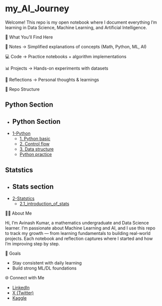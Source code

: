 # my_AI_Journey
Welcome! This repo is my open notebook where I document everything I’m learning in Data Science, Machine Learning, and Artificial Intelligence.

📌 What You’ll Find Here

📖 Notes → Simplified explanations of concepts (Math, Python, ML, AI)

💻 Code → Practice notebooks + algorithm implementations

📊 Projects → Hands-on experiments with datasets

🧠 Reflections → Personal thoughts & learnings

📂 Repo Structure
## Python Section
- ## Python Section
- [1-Python](https://github.com/Avisiingh/my_AI_Journey/tree/main/1-Python)
   - [1. Python basic](https://github.com/Avisiingh/my_AI_Journey/tree/main/1-Python/1.Python%20basic)
   - [2. Control flow](https://github.com/Avisiingh/my_AI_Journey/tree/main/1-Python/2.Control%20flow)
   - [3. Data structure](https://github.com/Avisiingh/my_AI_Journey/tree/main/1-Python/3.Data%20structure)
   - [Python practice](https://github.com/Avisiingh/my_AI_Journey/tree/main/1-Python/python%20practice)


## Statstics
- ## Stats section
 - [2-Statstics](https://github.com/Avisiingh/my_AI_Journey/tree/main/2-Statstics)
   - [2.1_introduction_of_stats](https://github.com/Avisiingh/my_AI_Journey/blob/main/2-Statstics/2.1-introduction%20of%20stats.pdf)


👨‍💻 About Me

Hi, I’m Avinash Kumar, a mathematics undergraduate and Data Science learner.
I’m passionate about Machine Learning and AI, and I use this repo to track my growth — from learning fundamentals to building real-world projects. Each notebook and reflection captures where I started and how I’m improving step by step.

🎯 Goals

- Stay consistent with daily learning
- Build strong ML/DL foundations

🌐 Connect with Me
- [LinkedIn](https://www.linkedin.com/in/avinash40/)
- [X (Twitter)](https://x.com/_Avinashk)
- [Kaggle](https://www.kaggle.com/avinashai)

